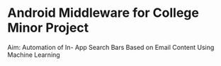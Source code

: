 # Android Middleware for College Minor Project 
Aim: Automation of In- App Search Bars Based on Email Content Using Machine Learning
